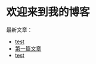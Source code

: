 # 欢迎来到我的博客

最新文章：
- [test](/posts/diyipian.html)
- [第一篇文章](/posts/first-post.html)
- [test](/posts/first-postcopy.html)
